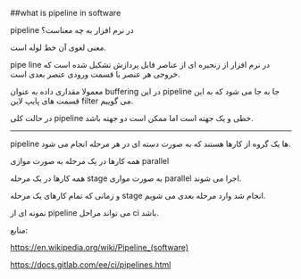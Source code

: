 ##what is pipeline in software


pipeline در نرم افزار به چه معناست؟


معنی لغوی آن خط لوله است.


pipe line در نرم افزار از زنجیره ای از عناصر قابل پردازش تشکیل شده است که خروجی هر عنصر یا قسمت ورودی عنصر بعدی است.


معمولا مقداری داده به عنوان buffering در این pipeline جا به جا می شود که به این قسمت های پایپ لاین filter می گوییم.


در حالت کلی pipeline خطی و یک جهته است اما ممکن است دو جهته باشد.



-------------------

pipeline ها یک گروه از کارها هستند که به صورت دسته ای در هر مرحله انجام می شود.


همه کارها در یک مرحله به صورت موازی parallel  


 همه کارها در یک مرحله stage به صورت مواری parallel  اجرا می شوند.
 
 و زمانی که تمام کارهای یک مرحله stage انجام شد وارد مرحله بعدی می شویم.
 
 
نمونه ای از 
pipeline
می تواند مراحل 
ci باشد.

[](https://docs.gitlab.com/ee/ci/img/pipelines.png)

منابع:

https://en.wikipedia.org/wiki/Pipeline_(software)


https://docs.gitlab.com/ee/ci/pipelines.html
